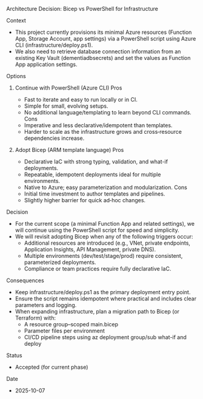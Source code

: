Architecture Decision: Bicep vs PowerShell for Infrastructure

Context
- This project currently provisions its minimal Azure resources (Function App, Storage Account, app settings) via a PowerShell script using Azure CLI (infrastructure/deploy.ps1).
- We also need to retrieve database connection information from an existing Key Vault (dementiadbsecrets) and set the values as Function App application settings.

Options
1) Continue with PowerShell (Azure CLI)
   Pros
   - Fast to iterate and easy to run locally or in CI.
   - Simple for small, evolving setups.
   - No additional language/templating to learn beyond CLI commands.
   Cons
   - Imperative and less declarative/idempotent than templates.
   - Harder to scale as the infrastructure grows and cross‑resource dependencies increase.

2) Adopt Bicep (ARM template language)
   Pros
   - Declarative IaC with strong typing, validation, and what-if deployments.
   - Repeatable, idempotent deployments ideal for multiple environments.
   - Native to Azure; easy parameterization and modularization.
   Cons
   - Initial time investment to author templates and pipelines.
   - Slightly higher barrier for quick ad‑hoc changes.

Decision
- For the current scope (a minimal Function App and related settings), we will continue using the PowerShell script for speed and simplicity.
- We will revisit adopting Bicep when any of the following triggers occur:
  - Additional resources are introduced (e.g., VNet, private endpoints, Application Insights, API Management, private DNS).
  - Multiple environments (dev/test/stage/prod) require consistent, parameterized deployments.
  - Compliance or team practices require fully declarative IaC.

Consequences
- Keep infrastructure/deploy.ps1 as the primary deployment entry point.
- Ensure the script remains idempotent where practical and includes clear parameters and logging.
- When expanding infrastructure, plan a migration path to Bicep (or Terraform) with:
  - A resource group–scoped main.bicep
  - Parameter files per environment
  - CI/CD pipeline steps using az deployment group/sub what-if and deploy

Status
- Accepted (for current phase)

Date
- 2025-10-07
